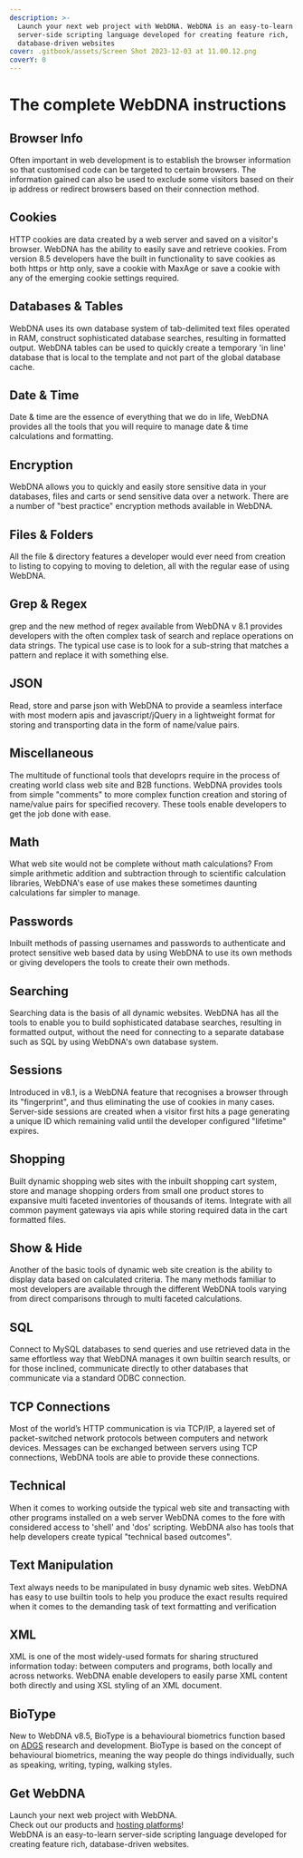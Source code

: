 ```yaml
---
description: >-
  Launch your next web project with WebDNA. WebDNA is an easy-to-learn
  server-side scripting language developed for creating feature rich,
  database-driven websites
cover: .gitbook/assets/Screen Shot 2023-12-03 at 11.00.12.png
coverY: 0
---
```


# The complete WebDNA instructions

## **Browser Info**

Often important in web development is to establish the browser information so that customised code can be targeted to certain browsers. The information gained can also be used to exclude some visitors based on their ip address or redirect browsers based on their connection method.

## **Cookies**

HTTP cookies are data created by a web server and saved on a visitor's browser. WebDNA has the ability to easily save and retrieve cookies. From version 8.5 developers have the built in functionality to save cookies as both https or http only, save a cookie with MaxAge or save a cookie with any of the emerging cookie settings required.

## **Databases & Tables**

WebDNA uses its own database system of tab-delimited text files operated in RAM, construct sophisticated database searches, resulting in formatted output. WebDNA tables can be used to quickly create a temporary 'in line' database that is local to the template and not part of the global database cache.

## **Date & Time**

Date & time are the essence of everything that we do in life, WebDNA provides all the tools that you will require to manage date & time calculations and formatting.

## **Encryption**

WebDNA allows you to quickly and easily store sensitive data in your databases, files and carts or send sensitive data over a network. There are a number of "best practice" encryption methods available in WebDNA.

## **Files & Folders**

All the file & directory features a developer would ever need from creation to listing to copying to moving to deletion, all with the regular ease of using WebDNA.

## **Grep & Regex**

grep and the new method of regex available from WebDNA v 8.1 provides developers with the often complex task of search and replace operations on data strings. The typical use case is to look for a sub-string that matches a pattern and replace it with something else.

## **JSON**

Read, store and parse json with WebDNA to provide a seamless interface with most modern apis and javascript/jQuery in a lightweight format for storing and transporting data in the form of name/value pairs.

## **Miscellaneous**

The multitude of functional tools that developrs require in the process of creating world class web site and B2B functions. WebDNA provides tools from simple "comments" to more complex function creation and storing of name/value pairs for specified recovery. These tools enable developers to get the job done with ease.

## **Math**

What web site would not be complete without math calculations? From simple arithmetic addition and subtraction through to scientific calculation libraries, WebDNA's ease of use makes these sometimes daunting calculations far simpler to manage.

## **Passwords**

Inbuilt methods of passing usernames and passwords to authenticate and protect sensitive web based data by using WebDNA to use its own methods or giving developers the tools to create their own methods.

## **Searching**

Searching data is the basis of all dynamic websites. WebDNA has all the tools to enable you to build sophisticated database searches, resulting in formatted output, without the need for connecting to a separate database such as SQL by using WebDNA's own database system.

## **Sessions**

Introduced in v8.1, is a WebDNA feature that recognises a browser through its "fingerprint", and thus eliminating the use of cookies in many cases. Server-side sessions are created when a visitor first hits a page generating a unique ID which remaining valid until the developer configured "lifetime" expires.

## **Shopping**

Built dynamic shopping web sites with the inbuilt shopping cart system, store and manage shopping orders from small one product stores to expansive multi faceted inventories of thousands of items. Integrate with all common payment gateways via apis while storing required data in the cart formatted files.

## **Show & Hide**

Another of the basic tools of dynamic web site creation is the ability to display data based on calculated criteria. The many methods familiar to most developers are available through the different WebDNA tools varying from direct comparisons through to multi faceted calculations.

## **SQL**

Connect to MySQL databases to send queries and use retrieved data in the same effortless way that WebDNA manages it own builtin search results, or for those inclined, communicate directly to other databases that communicate via a standard ODBC connection.

## **TCP Connections**

Most of the world’s HTTP communication is via TCP/IP, a layered set of packet-switched network protocols between computers and network devices. Messages can be exchanged between servers using TCP connections, WebDNA tools are able to provide these connections.

## **Technical**

When it comes to working outside the typical web site and transacting with other programs installed on a web server WebDNA comes to the fore with considered access to 'shell' and 'dos' scripting. WebDNA also has tools that help developers create typical "technical based outcomes".

## **Text Manipulation**

Text always needs to be manipulated in busy dynamic web sites. WebDNA has easy to use builtin tools to help you produce the exact results required when it comes to the demanding task of text formatting and verification

## **XML**

XML is one of the most widely-used formats for sharing structured information today: between computers and programs, both locally and across networks. WebDNA enable developers to easily parse XML content both directly and using XSL styling of an XML document.

## **BioType**

New to WebDNA v8.5, BioType is a behavioural biometrics function based on [ADGS](https://www.adgs.com/) research and development. BioType is based on the concept of behavioural biometrics, meaning the way people do things individually, such as speaking, writing, typing, walking styles.

## Get WebDNA

Launch your next web project with WebDNA.\
Check out our products and [hosting platforms](http://webdna.us/)!\
WebDNA is an easy-to-learn server-side scripting language developed for creating feature rich, database-driven websites.
